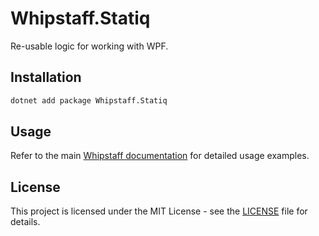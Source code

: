 # Whipstaff.Statiq

Re-usable logic for working with WPF.

## Installation

```bash
dotnet add package Whipstaff.Statiq
```

## Usage

Refer to the main [Whipstaff documentation](https://github.com/dpvreony/whipstaff) for detailed usage examples.

## License

This project is licensed under the MIT License - see the [LICENSE](https://github.com/dpvreony/whipstaff/blob/main/LICENSE) file for details.
